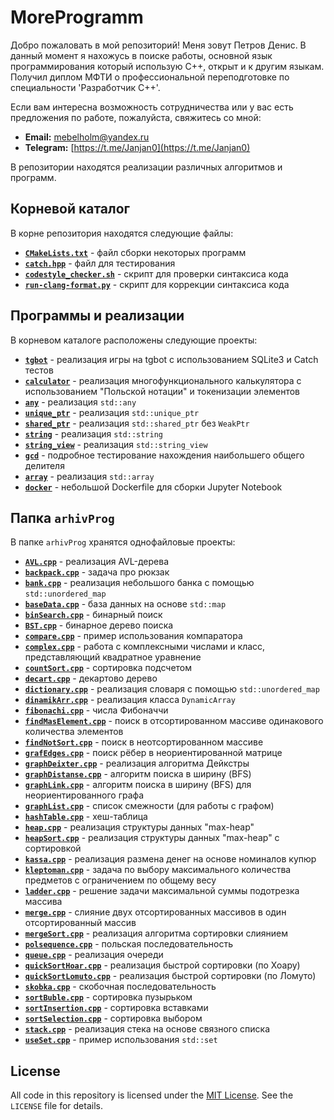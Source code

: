 # MoreProgramm

Добро пожаловать в мой репозиторий! Меня зовут Петров Денис. В данный момент я нахожусь в поиске работы, основной язык программирования который использую С++, открыт и к другим языкам. 
Получил диплом МФТИ о профессиональной переподготовке по специальности 'Разработчик C++'.

Если вам интересна возможность сотрудничества или у вас есть предложения по работе, пожалуйста, свяжитесь со мной:

- **Email:** [mebelholm@yandex.ru](mailto:mebelholm@yandex.ru)
- **Telegram:** [https://t.me/Janjan0](https://t.me/Janjan0)

В репозитории находятся реализации различных алгоритмов и программ.

## Корневой каталог

В корне репозитория находятся следующие файлы:

- **[`CMakeLists.txt`](CMakeLists.txt)** - файл сборки некоторых программ
- **[`catch.hpp`](catch.hpp)** - файл для тестирования
- **[`codestyle_checker.sh`](codestyle_checker.sh)** - скрипт для проверки синтаксиса кода
- **[`run-clang-format.py`](run-clang-format.py)** - скрипт для коррекции синтаксиса кода

## Программы и реализации

В корневом каталоге расположены следующие проекты:

- **[`tgbot`](tgbot)** - реализация игры на tgbot с использованием SQLite3 и Catch тестов
- **[`calculator`](calculator)** - реализация многофункционального калькулятора с использованием "Польской нотации" и токенизации элементов
- **[`any`](any)** - реализация `std::any`
- **[`unique_ptr`](unique_ptr)** - реализация `std::unique_ptr`
- **[`shared_ptr`](shared_ptr)** - реализация `std::shared_ptr` без `WeakPtr`
- **[`string`](string)** - реализация `std::string`
- **[`string_view`](string_view)** - реализация `std::string_view`
- **[`gcd`](gcd)** - подробное тестирование нахождения наибольшего общего делителя
- **[`array`](array)** - реализация `std::array`
- **[`docker`](docker)** - небольшой Dockerfile для сборки Jupyter Notebook

## Папка `arhivProg`

В папке `arhivProg` хранятся однофайловые проекты:

- **[`AVL.cpp`](arhivProg/AVL.cpp)** - реализация AVL-дерева
- **[`backpack.cpp`](arhivProg/backpack.cpp)** - задача про рюкзак
- **[`bank.cpp`](arhivProg/bank.cpp)** - реализация небольшого банка с помощью `std::unordered_map`
- **[`baseData.cpp`](arhivProg/baseData.cpp)** - база данных на основе `std::map`
- **[`binSearch.cpp`](arhivProg/binSearch.cpp)** - бинарный поиск
- **[`BST.cpp`](arhivProg/BST.cpp)** - бинарное дерево поиска
- **[`compare.cpp`](arhivProg/compare.cpp)** - пример использования компаратора
- **[`complex.cpp`](arhivProg/complex.cpp)** - работа с комплексными числами и класс, представляющий квадратное уравнение
- **[`countSort.cpp`](arhivProg/countSort.cpp)** - сортировка подсчетом
- **[`decart.cpp`](arhivProg/decart.cpp)** - декартово дерево
- **[`dictionary.cpp`](arhivProg/dictionary.cpp)** - реализация словаря с помощью `std::unordered_map`
- **[`dinamikArr.cpp`](arhivProg/dinamikArr.cpp)** - реализация класса `DynamicArray`
- **[`fibonachi.cpp`](arhivProg/fibonachi.cpp)** - числа Фибоначчи
- **[`findMasElement.cpp`](arhivProg/findMasElement.cpp)** - поиск в отсортированном массиве одинакового количества элементов
- **[`findNotSort.cpp`](arhivProg/findNotSort.cpp)** - поиск в неотсортированном массиве
- **[`grafEdges.cpp`](arhivProg/grafEdges.cpp)** - поиск рёбер в неориентированной матрице
- **[`graphDeixter.cpp`](arhivProg/graphDeixter.cpp)** - реализация алгоритма Дейкстры
- **[`graphDistanse.cpp`](arhivProg/graphDistanse.cpp)** - алгоритм поиска в ширину (BFS)
- **[`graphLink.cpp`](arhivProg/graphLink.cpp)** - алгоритм поиска в ширину (BFS) для неориентированного графа
- **[`graphList.cpp`](arhivProg/graphList.cpp)** - список смежности (для работы с графом)
- **[`hashTable.cpp`](arhivProg/hashTable.cpp)** - хеш-таблица
- **[`heap.cpp`](arhivProg/heap.cpp)** - реализация структуры данных "max-heap"
- **[`heapSort.cpp`](arhivProg/heapSort.cpp)** - реализация структуры данных "max-heap" с сортировкой
- **[`kassa.cpp`](arhivProg/kassa.cpp)** - реализация размена денег на основе номиналов купюр
- **[`kleptoman.cpp`](arhivProg/kleptoman.cpp)** - задача по выбору максимального количества предметов с ограничением по общему весу
- **[`ladder.cpp`](arhivProg/ladder.cpp)** - решение задачи максимальной суммы подотрезка массива
- **[`merge.cpp`](arhivProg/merge.cpp)** - слияние двух отсортированных массивов в один отсортированный массив
- **[`mergeSort.cpp`](arhivProg/mergeSort.cpp)** - реализация алгоритма сортировки слиянием
- **[`polsequence.cpp`](arhivProg/polsequence.cpp)** - польская последовательность
- **[`queue.cpp`](arhivProg/queue.cpp)** - реализация очереди
- **[`quickSortHoar.cpp`](arhivProg/quickSortHoar.cpp)** - реализация быстрой сортировки (по Хоару)
- **[`quickSortLomuto.cpp`](arhivProg/quickSortLomuto.cpp)** - реализация быстрой сортировки (по Ломуто)
- **[`skobka.cpp`](arhivProg/skobka.cpp)** - скобочная последовательность
- **[`sortBuble.cpp`](arhivProg/sortBuble.cpp)** - сортировка пузырьком
- **[`sortInsertion.cpp`](arhivProg/sortInsertion.cpp)** - сортировка вставками
- **[`sortSelection.cpp`](arhivProg/sortSelection.cpp)** - сортировка выбором
- **[`stack.cpp`](arhivProg/stack.cpp)** - реализация стека на основе связного списка
- **[`useSet.cpp`](arhivProg/useSet.cpp)** - пример использования `std::set`

## License

All code in this repository is licensed under the [MIT License](LICENSE). See the `LICENSE` file for details.
